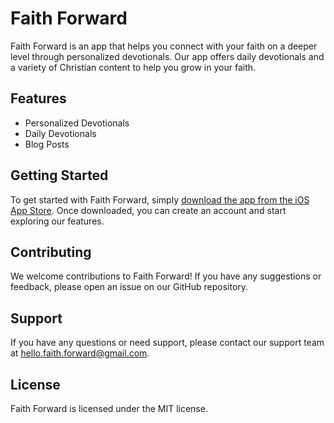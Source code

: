 # Faith Forward

Faith Forward is an app that helps you connect with your faith on a deeper level through personalized devotionals. Our app offers daily devotionals and a variety of Christian content to help you grow in your faith.

## Features

- Personalized Devotionals
- Daily Devotionals
- Blog Posts

## Getting Started

To get started with Faith Forward, simply [download the app from the iOS App Store](https://apps.apple.com/us/app/faith-forward/id1661516199). Once downloaded, you can create an account and start exploring our features.

## Contributing

We welcome contributions to Faith Forward! If you have any suggestions or feedback, please open an issue on our GitHub repository.

## Support

If you have any questions or need support, please contact our support team at hello.faith.forward@gmail.com.

## License

Faith Forward is licensed under the MIT license.
